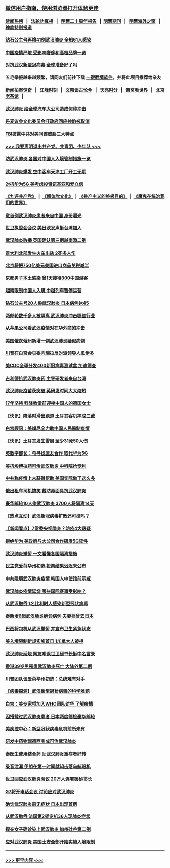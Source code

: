 ### [微信用户指南，使用浏览器打开体验更佳](https://github.com/gfw-breaker/banned-news1/blob/master/indexes/wechat-guide.md?t=0)
#### [禁闻热榜](热点新闻.md?t=0)  &nbsp;&nbsp;|&nbsp;&nbsp; [法轮功真相](https://github.com/gfw-breaker/truth/blob/master/README.md?t=0) &nbsp;&nbsp;|&nbsp;&nbsp; [明慧二十周年报告](https://github.com/gfw-breaker/mh-reports/blob/master/README.md?t=0) &nbsp;&nbsp;|&nbsp;&nbsp;[明慧期刊](https://github.com/gfw-breaker/mh-qikan) &nbsp;&nbsp;|&nbsp;&nbsp; [明慧海外之窗](https://github.com/gfw-breaker/mh-news/blob/master/README.md?t=0) &nbsp;&nbsp;|&nbsp;&nbsp; [神韵特别报道](https://github.com/gfw-breaker/mh-news/blob/master/shenyun.md?t=0)
#### [钻石公主号再增41例武汉肺炎 全船61人感染](../pages/nsc418/n11850401.md?t=02071211) 
#### [中国疫情严峻 受影响奢侈和高档品牌一览](../pages/nsc418/n11850319.md?t=02071211) 
#### [对抗武汉新型冠病毒 全球准备好了吗](../pages/nsc418/n11850142.md?t=02071211) 
#### 五毛举报越来越频繁，请网友们前往下载 [一键翻墙软件](https://github.com/gfw-breaker/ssr-accounts)，并将此项目推荐给亲友
#### [新闻拍案惊奇](https://github.com/gfw-breaker/banned-news1/blob/master/pages/link4.md) &nbsp;&nbsp;|&nbsp;&nbsp; [江峰时刻](https://github.com/gfw-breaker/banned-news1/blob/master/pages/link4.md) &nbsp;&nbsp;|&nbsp;&nbsp; [文昭谈古论今](https://github.com/gfw-breaker/banned-news1/blob/master/pages/link4.md) &nbsp;&nbsp;|&nbsp;&nbsp; [天亮时分](https://github.com/gfw-breaker/banned-news1/blob/master/pages/link4.md) &nbsp;&nbsp;|&nbsp;&nbsp; [萧茗看世界](https://github.com/gfw-breaker/banned-news1/blob/master/pages/link4.md) &nbsp;&nbsp;|&nbsp;&nbsp; [北京老茶馆](https://github.com/gfw-breaker/banned-news1/blob/master/pages/link4.md) &nbsp;&nbsp;|&nbsp;&nbsp; 
#### [武汉肺炎 给全球汽车大公司造成何种冲击](../pages/nsc418/n11850056.md?t=02071211) 
#### [丹麦议会文化委员会吁政府回应神韵被取消](../pages/nsc418/n11849312.md?t=02071211) 
#### [FBI披露中共对美间谍威胁三大特点](../pages/nsc418/n11849700.md?t=02071211) 
#### [>>> 我要声明退出共产党、共青团、少年队 <<<](https://github.com/begood0513/goodnews/blob/master/quit/letter.md) 
#### [防武汉肺炎 各国对中国人入境管制措施一览](../pages/nsc418/n11838726.md?t=02071211) 
#### [武汉肺炎爆发 空中客车天津工厂开工无期](../pages/nsc418/n11849634.md?t=02071211) 
#### [对抗华为5G 美考虑投资诺基亚和爱立信](../pages/nsc418/n11849510.md?t=02071211) 
#### [《九评共产党》](https://github.com/begood0513/9ping.md/blob/master/README.md) &nbsp;|&nbsp; [《解体党文化》](../../../../jtdwh.md/blob/master/README.md)  &nbsp;|&nbsp; [《共产主义的终极目的》](../../../../gczydzjmd.md/blob/master/README.md) &nbsp;|&nbsp; [《魔鬼在统治我们的世界》](../../../../mgztzwmdsj.md/blob/master/README.md) 
#### [意首例武汉肺炎患者来自中国 身份曝光](../pages/nsc418/n11849454.md?t=02071211) 
#### [世卫执委会会议 美日欧发声挺台湾加入](../pages/nsc418/n11849433.md?t=02071211) 
#### [武汉肺炎散播 英国确认第三例越南添二例](../pages/nsc418/n11849439.md?t=02071211) 
#### [意大利北部发生火车出轨 2死多人伤](../pages/nsc418/n11848999.md?t=02071211) 
#### [北京将把750亿美元美国进口商品关税减半](../pages/nsc418/n11848896.md?t=02071211) 
#### [京都男子本土感染 曾1天接待300中国游客](../pages/nsc418/n11848641.md?t=02071211) 
#### [越南限制中国人入境 中越列车暂停运营](../pages/nsc418/n11847844.md?t=02071211) 
#### [钻石公主号20人染武汉肺炎 日本病例达45](../pages/nsc418/n11847823.md?t=02071211) 
#### [两邮轮数千多人被隔离 武汉肺炎冲击哪些行业](../pages/nsc418/n11847456.md?t=02071211) 
#### [从苹果公司看武汉疫情对在华外商的冲击](../pages/nsc418/n11847586.md?t=02071211) 
#### [美国俄亥俄州新增一例武汉肺炎疑似病例](../pages/nsc418/n11847714.md?t=02071211) 
#### [川普在白宫会见委内瑞拉反对派领导人瓜伊多](../pages/nsc418/n11847391.md?t=02071211) 
#### [美CDC全球分发400新冠病毒测试盒 加速筛查](../pages/nsc418/n11847260.md?t=02071211) 
#### [吉利德抗武汉肺炎药 主导研发者来自台湾](../pages/nsc418/n11847064.md?t=02071211) 
#### [武汉肺炎疫苗获突破 英研发时间大大缩短](../pages/nsc418/n11846915.md?t=02071211) 
#### [17年坚持 科隆教堂前迎接中国人的德国女士](../pages/nsc418/n11846781.md?t=02071211) 
#### [【快讯】降落时滑出跑道 土耳其客机摔成三截](../pages/nsc418/n11847021.md?t=02071211) 
#### [白宫顾问：美竭尽全力助中国人民遏制疫情](../pages/nsc418/n11846756.md?t=02071211) 
#### [【快讯】土耳其发生雪崩 至少31死50人伤](../pages/nsc418/n11846680.md?t=02071211) 
#### [英数字部长：将寻找盟友合作 取代华为5G](../pages/nsc418/n11846485.md?t=02071211) 
#### [美抗埃博拉药可治武汉肺炎 中科院抢专利](../pages/nsc418/n11846409.md?t=02071211) 
#### [中共称疫情上未获得帮助 美国实际做了这么多](../pages/nsc418/n11846008.md?t=02071211) 
#### [俄出租车司机搞笑 戴防毒面具抗武汉肺炎](../pages/nsc418/n11845703.md?t=02071211) 
#### [豪华邮轮10人染武汉肺炎 3700人将隔离14天](../pages/nsc418/n11845543.md?t=02071211) 
#### [【热点互动】武汉新冠病毒扩散还可控吗？](../pages/nsc418/n11844750.md?t=02071211) 
#### [【新闻看点】7常委央视隐身？防疫4大悬疑](../pages/nsc418/n11844611.md?t=02071211) 
#### [拒绝华为 美政府与大公司合作研发5G软件](../pages/nsc418/n11844625.md?t=02071211) 
#### [武汉肺炎撤侨 一文看懂各国隔离措施](../pages/nsc418/n11844216.md?t=02071211) 
#### [民主党爱荷华州初选 投票结果迟迟未公布](../pages/nsc418/n11844207.md?t=02071211) 
#### [中共隐瞒武汉肺炎疫情 韩国人中使馆前示威](../pages/nsc418/n11844084.md?t=02071211) 
#### [武汉肺炎疫情延烧 哪些国际赛事受影响？](../pages/nsc418/n11843958.md?t=02071211) 
#### [从武汉撤侨 1名比利时人感染新型冠状病毒](../pages/nsc418/n11843977.md?t=02071211) 
#### [泰新增6起武汉肺炎确诊病例 夫妻档曾去日本](../pages/nsc418/n11843900.md?t=02071211) 
#### [巴西将包机从武汉撤侨 并宣布卫生紧急状态](../pages/nsc418/n11843418.md?t=02071211) 
#### [美入境限制新规实施首日 1加拿大人被拒](../pages/nsc418/n11843058.md?t=02071211) 
#### [武汉肺炎延烧 网友嘲讽世卫秘书长挺中名言录](../pages/nsc418/n11843056.md?t=02071211) 
#### [香港39岁男罹患武汉肺炎死亡 大陆外第二例](../pages/nsc418/n11843026.md?t=02071211) 
#### [川普团队谈爱荷华州初选：总统难有对手  ](../pages/nsc418/n11842867.md?t=02071211) 
#### [【病毒探源】武汉新型冠状病毒的科学难题](../pages/nsc418/n11842176.md?t=02071211) 
#### [白宫：美专家将加入WHO团队访华 了解疫情](../pages/nsc418/n11842198.md?t=02071211) 
#### [因搭载过武汉肺炎患者 日本两度筛检豪华邮轮](../pages/nsc418/n11842447.md?t=02071211) 
#### [美疾控中心：新型冠状病毒危机前所未有](../pages/nsc418/n11842406.md?t=02071211) 
#### [研发中药物瑞德西韦或可治武汉肺炎](../pages/nsc418/n11842100.md?t=02071211) 
#### [泰医生使用结合药 助武汉肺炎重症者好转](../pages/nsc418/n11842096.md?t=02071211) 
#### [录音泄漏 伊朗在第一时间就知击落乌航班机](../pages/nsc418/n11842002.md?t=02071211) 
#### [世卫回应武汉肺炎惹议 20万人连署罢秘书长](../pages/nsc418/n11841664.md?t=02071211) 
#### [G7将开电话会议 讨论应对武汉肺炎](../pages/nsc418/n11841658.md?t=02071211) 
#### [确诊武汉肺炎前无症状 日本出现首例](../pages/nsc418/n11841567.md?t=02071211) 
#### [从武汉撤侨 法国第2架专机36人现肺炎症状](../pages/nsc418/n11841382.md?t=02071211) 
#### [探亲女子确诊染上武汉肺炎 加州硅谷第二例](../pages/nsc418/n11839784.md?t=02071211) 
#### [应对武汉肺炎 美国土安全部开始实施入境限制](../pages/nsc418/n11839729.md?t=02071211) 

----
#### [ >>> 更早内容 <<< ](../indexes/nsc418-earlier.md)
